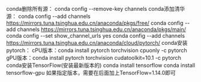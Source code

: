 conda删除所有源：
conda config --remove-key channels
conda添加清华源：
conda config --add channels https://mirrors.tuna.tsinghua.edu.cn/anaconda/pkgs/free/
conda config --add channels https://mirrors.tuna.tsinghua.edu.cn/anaconda/pkgs/main/
conda config --set show_channel_urls yes
conda config --add channels https://mirrors.tuna.tsinghua.edu.cn/anaconda/cloud/pytorch/
conda安装pytorch：
cPU版本：conda install pytorch torchvision cpuonly -c pytorch
gPU版本：conda install pytorch torchvision cudatoolkit=10.1 -c pytorch
conda安装TensorFlow(安装最新版本的)
conda install tensorflow
conda install tensorflow-gpu
如果指定版本，需要在后面加上TensorFlow=1.14.0即可
